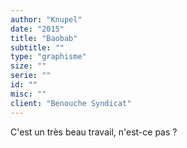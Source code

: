 ```yaml
---
author: "Knupel"
date: "2015"
title: "Baobab"
subtitle: ""
type: "graphisme"
size: ""
serie: ""
id: ""
misc: ""
client: "Benouche Syndicat"
---
```


C'est un très beau travail, n'est-ce pas ?